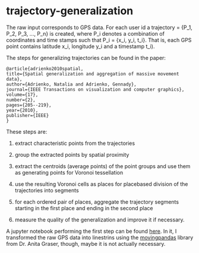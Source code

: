 # trajectory-generalization

The raw input corresponds to GPS data. For each user id a trajectory = {P_1, P_2, P_3, ..., P_n} is created, where P_i  denotes a combination of coordinates and time stamps such that P_i  = {x_i, y_i, t_i}. That is, each GPS point contains latitude x_i, longitude y_i and a timestamp t_i).

The steps for generalizing trajectories can be found in  the paper:

    @article{adrienko2010spatial,
    title={Spatial generalization and aggregation of massive movement data},
    author={Adrienko, Natalia and Adrienko, Gennady},
    journal={IEEE Transactions on visualization and computer graphics},
    volume={17},
    number={2},
    pages={205--219},
    year={2010},
    publisher={IEEE}
    }

These steps are:

1. extract characteristic points from the trajectories

2. group the extracted points by spatial proximity

3. extract the centroids (average points) of the point
groups and use them as generating points for
Voronoi tessellation

4. use the resulting Voronoi cells as places for placebased
division of the trajectories into segments

5. for each ordered pair of places, aggregate the
trajectory segments starting in the first place and
ending in the second place

6. measure the quality of the generalization and
improve it if necessary.

A jupyter notebook performing the first step can be found [here](https://github.com/csmontt/trajectory-generalization/blob/master/trajectory_generalization.ipynb). In it, I transformed the raw GPS data into linestrins using the [movingpandas](https://github.com/anitagraser/movingpandas) library from Dr. Anita Graser, though, maybe it is not actually necessary.
